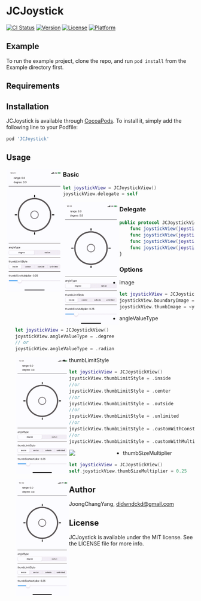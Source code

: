 # JCJoystick

[![CI Status](https://img.shields.io/travis/JoongChangYang/JCJoystick.svg?style=flat)](https://travis-ci.org/JoongChangYang/JCJoystick)
[![Version](https://img.shields.io/cocoapods/v/JCJoystick.svg?style=flat)](https://cocoapods.org/pods/JCJoystick)
[![License](https://img.shields.io/cocoapods/l/JCJoystick.svg?style=flat)](https://cocoapods.org/pods/JCJoystick)
[![Platform](https://img.shields.io/cocoapods/p/JCJoystick.svg?style=flat)](https://cocoapods.org/pods/JCJoystick)

## Example

To run the example project, clone the repo, and run `pod install` from the Example directory first.

## Requirements

## Installation

JCJoystick is available through [CocoaPods](https://cocoapods.org). To install
it, simply add the following line to your Podfile:

```ruby
pod 'JCJoystick'
```

## Usage

<img src="assets/JCJoystick_basic.gif" style="float: left; width:30%;"/>

### Basic

``` swift
let joystickView = JCJoystickView()
joystickView.delegate = self
```

<img src="assets/JCJoystick_basic.gif" style="float: left; width:30%;"/>

### Delegate

``` swift
public protocol JCJoystickViewDelegate: AnyObject {
    func joystickView(joystickView: JCJoystickView, shouldDrag value: JCJoystickValue) -> Bool
    func joystickView(joystickView: JCJoystickView, beganDrag value: JCJoystickValue)
    func joystickView(joystickView: JCJoystickView, didDrag value: JCJoystickValue)
    func joystickView(joystickView: JCJoystickView, didEndDrag value: JCJoystickValue)
}
```

### Options

- image

  ``` swift
  let joystickView = JCJoystickView()
  joystickView.boundaryImage = <yourImage>
  joystickView.thumbImage = <yourImage>
  ```

- angleValueType

  ``` swift
  let joystickView = JCJoystickView()
  joystickView.angleValueType = .degree
  // or
  joystickView.angleValueType = .radian
  ```

  <img src="assets/JCJoystick_angleType.gif" style="float: left; width:30%;"/>

- thumbLimitStyle

  ``` swift
  let joystickView = JCJoystickView()
  joystickView.thumbLimitStyle = .inside
  //or
  joystickView.thumbLimitStyle = .center
  //or
  joystickView.thumbLimitStyle = .outside
  //or
  joystickView.thumbLimitStyle = .unlimited
  //or
  joystickView.thumbLimitStyle = .customWithConstant(constant: 20)
  //or
  joystickView.thumbLimitStyle = .customWithMultiplier(multiplier: 1.5)
  ```

  <img src="assets/JCJoystick_thumbLimitStyle.gif" style="float: left; width:30%;"/>

- thumbSizeMultiplier

  ``` swift
  let joystickView = JCJoystickView()
  self.joystickView.thumbSizeMultiplier = 0.25
  ```
  
  <img src="assets/JCJoystick_thumbSizeMultiplier.gif" style="float: left; width:30%;"/>

## Author

JoongChangYang, didwndckd@gmail.com

## License

JCJoystick is available under the MIT license. See the LICENSE file for more info.
